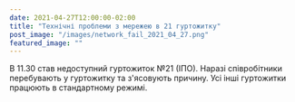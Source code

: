 ```yaml
---
date: 2021-04-27T12:00:00-02:00
title: "Технічні проблеми з мережею в 21 гуртожитку"
post_image: "/images/network_fail_2021_04_27.png"
featured_image: ""
---
```

В 11.30 став недоступний гуртожиток №21 (ІПО). Наразі співробітники перебувають у гуртожитку та з'ясовують причину. Усі інші гуртожитки працюють в стандартному режимі.
